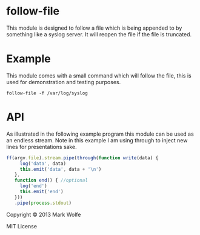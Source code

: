# follow-file

This module is designed to follow a file which is being appended to by
something like a syslog server. It will reopen the file if the file is 
truncated.

# Example

This module comes with a small command which will follow the
file, this is used for demonstration and testing purposes.

```
follow-file -f /var/log/syslog
```

# API 

As illustrated in the following example program this module can be used as an
endless stream. Note in this example I am using through to inject new
lines for presentations sake.

```js
ff(argv.file).stream.pipe(through(function write(data) {
     log('data', data)
     this.emit('data', data + '\n')
   },
   function end() { //optional
     log('end')
     this.emit('end')
   }))
   .pipe(process.stdout)

```

Copyright &copy; 2013 Mark Wolfe

MIT License
